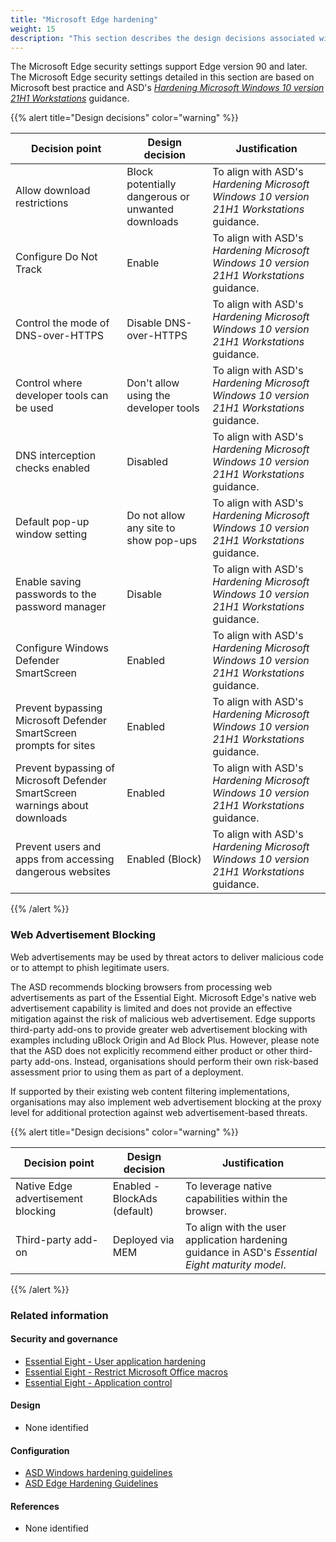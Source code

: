 ```yaml
---
title: "Microsoft Edge hardening"
weight: 15
description: "This section describes the design decisions associated with Microsoft Edge on Windows 10 and 11 endpoints configured according to guidance in ASD's Blueprint for Secure Cloud."
---
```


The Microsoft Edge security settings support Edge version 90 and later. The Microsoft Edge security settings detailed in this section are based on Microsoft best practice and ASD's [_Hardening Microsoft Windows 10 version 21H1 Workstations_](https://www.cyber.gov.au/resources-business-and-government/maintaining-devices-and-systems/system-hardening-and-administration/system-hardening/hardening-microsoft-windows-10-version-21h1-workstations) guidance.

{{% alert title="Design decisions" color="warning" %}}

| Decision point                                                               | Design decision                                   | Justification                                                                            |
| ---------------------------------------------------------------------------- | ------------------------------------------------- | ---------------------------------------------------------------------------------------- |
| Allow download restrictions                                                  | Block potentially dangerous or unwanted downloads | To align with ASD's _Hardening Microsoft Windows 10 version 21H1 Workstations_ guidance. |
| Configure Do Not Track                                                       | Enable                                            | To align with ASD's _Hardening Microsoft Windows 10 version 21H1 Workstations_ guidance. |
| Control the mode of DNS-over-HTTPS                                           | Disable DNS-over-HTTPS                            | To align with ASD's _Hardening Microsoft Windows 10 version 21H1 Workstations_ guidance. |
| Control where developer tools can be used                                    | Don't allow using the developer tools             | To align with ASD's _Hardening Microsoft Windows 10 version 21H1 Workstations_ guidance. |
| DNS interception checks enabled                                              | Disabled                                          | To align with ASD's _Hardening Microsoft Windows 10 version 21H1 Workstations_ guidance. |
| Default pop-up window setting                                                | Do not allow any site to show pop-ups             | To align with ASD's _Hardening Microsoft Windows 10 version 21H1 Workstations_ guidance. |
| Enable saving passwords to the password manager                              | Disable                                           | To align with ASD's _Hardening Microsoft Windows 10 version 21H1 Workstations_ guidance. |
| Configure Windows Defender SmartScreen                                       | Enabled                                           | To align with ASD's _Hardening Microsoft Windows 10 version 21H1 Workstations_ guidance. |
| Prevent bypassing Microsoft Defender SmartScreen prompts for sites           | Enabled                                           | To align with ASD's _Hardening Microsoft Windows 10 version 21H1 Workstations_ guidance. |
| Prevent bypassing of Microsoft Defender SmartScreen warnings about downloads | Enabled                                           | To align with ASD's _Hardening Microsoft Windows 10 version 21H1 Workstations_ guidance. |
| Prevent users and apps from accessing dangerous websites                     | Enabled (Block)                                   | To align with ASD's _Hardening Microsoft Windows 10 version 21H1 Workstations_ guidance. |

{{% /alert %}}

### Web Advertisement Blocking

Web advertisements may be used by threat actors to deliver malicious code or to attempt to phish legitimate users.

The ASD recommends blocking browsers from processing web advertisements as part of the Essential Eight. Microsoft Edge's native web advertisement capability is limited and does not provide an effective mitigation against the risk of malicious web advertisement. Edge supports third-party add-ons to provide greater web advertisement blocking with examples including uBlock Origin and Ad Block Plus. However, please note that the ASD does not explicitly recommend either product or other third-party add-ons. Instead, organisations should perform their own risk-based assessment prior to using them as part of a deployment.

If supported by their existing web content filtering implementations, organisations may also implement web advertisement blocking at the proxy level for additional protection against web advertisement-based threats.

{{% alert title="Design decisions" color="warning" %}}

| Decision point                     | Design decision              | Justification                                                                                    |
| ---------------------------------- | ---------------------------- | ------------------------------------------------------------------------------------------------ |
| Native Edge advertisement blocking | Enabled - BlockAds (default) | To leverage native capabilities within the browser.                                              |
| Third-party add-on                 | Deployed via MEM             | To align with the user application hardening guidance in ASD's _Essential Eight maturity model_. |

{{% /alert %}}

### Related information

#### Security and governance

- [Essential Eight - User application hardening](/security-and-governance/essential-eight/user-application-hardening)
- [Essential Eight - Restrict Microsoft Office macros](/security-and-governance/essential-eight/restrict-microsoft-office-macros)
- [Essential Eight - Application control](/security-and-governance/essential-eight/application-control)

#### Design

- None identified

#### Configuration

- [ASD Windows hardening guidelines](/configuration/intune/devices/configuration-policies/asd-windows-hardening-guidelines)
- [ASD Edge Hardening Guidelines](/configuration/intune/devices/configuration-policies/asd-edge-hardening-guidelines)

#### References

- None identified
